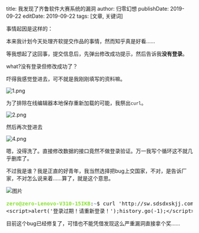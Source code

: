 title: 我发现了齐鲁软件大赛系统的漏洞
author: 归零幻想
publishDate: 2019-09-22
editDate: 2019-09-22
tags: [文章, 关键词]

<!--config-->

事情起因是这样的：

本来我计划今天处理齐软提交作品的事情，然而知乎真是好看……

等我想起了这回事，提交信息后，先弹出修改成功提示，然后告诉我**没有登录**。

what?没有登录但修改成功了？

<!--summary-->

吓得我感觉登进去，可不就是我刚刚填写的资料嘛。

![1.png](https://i.loli.net/2020/08/20/jZQeLTqHG9haiuI.png)

为了排除在线编辑器本地保存重新加载的可能，我祭出`curl`。

![2.png](https://i.loli.net/2020/08/20/hKGqjndUfYB7RTi.png)

然后再次登进去

![4.png](https://i.loli.net/2020/08/20/MbwDRyafdKBOQxq.png)

嗯，没得洗了。直接修改数据的接口竟然不做登录验证。万一我写个循环这不就几乎删库了。

不过我是谁？我是正直的好青年，我当然选择把bug上交国家，不对，是告诉厂家，不对怎么说来着……算了，就是这个意思。

![图片](/file/down/1569159865446.png)

<pre><font color="#8AE234"><b>zero@zero-Lenovo-V310-15IKB</b></font>:<font color="#729FCF"><b>~</b></font>$ curl &apos;http://sw.sdsdxskjj.com/Upload/jianshu.html&apos;  --data &apos;id=【队伍id】&amp;content=test&apos;
&lt;script&gt;alert(&apos;登录过期！请重新登录！&apos;);history.go(-1);&lt;/script&gt;<font color="#8AE234"><b>zero@zero-Lenovo-V310-15IKB</b></font>:<font color="#729FCF"><b>~</b></font>$ 
</pre>

目前这个bug已经修复了，可惜也不能凭借发现这么严重漏洞直接拿个奖……
